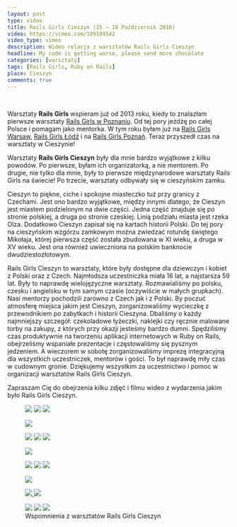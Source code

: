 ```yaml
---
layout: post
type: video
title: Rails Girls Cieszyn (15 – 16 Październik 2016)
video: https://vimeo.com/189199542
video_type: vimeo
description: Wideo relacja z warsztatów Rails Girls Cieszyn
headline: My code is getting worse, please send more chocolate
categories: [warsztaty]
tags: [Rails Girls, Ruby on Rails]
place: Cieszyn
comments: true
---
```


<br>

Warsztaty **Rails Girls** wspieram już od 2013 roku, kiedy to znalazłam pierwsze warsztaty <a href="{{ site.baseurl }}/rails-girls-rules" title="Rails Girls Poznań - Ja jako uczestniczka">Rails Girls w Poznaniu</a>. Od tej pory jeżdżę po całej Polsce i pomagam jako mentorka. W tym roku byłam już na <a href="{{ site.baseurl }}/rails-girls-warsaw-2016" title="Rails Girls Warsaw - wideo relacja">Rails Girls Warsaw</a>, <a href="{{ site.baseurl }}/rails-girls-lodz" title="Rails Girls Łódź - wideo relacja">Rails Girls Łódź</a> i na <a href="{{ site.baseurl }}/rails-girls-poznan" title="Rails Girls Poznań - wideo relacja">Rails Girls Poznań</a>. Teraz przyszedł czas na warsztaty w Cieszynie!

Warsztaty **Rails Girls Cieszyn** były dla mnie bardzo wyjątkowe z kilku powodów. Po pierwsze, byłam ich organizatorką, a nie mentorem. Po drugie, nie tylko dla mnie, były to pierwsze międzynarodowe warsztaty Rails Girls na świecie! Po trzecie, warsztaty odbywały się w cieszyńskim zamku.

Cieszyn to piękne, ciche i spokojne miasteczko tuż przy granicy z Czechami. Jest ono bardzo wyjątkowe, między innymi dlatego, że Cieszyn jest miastem podzielonym na dwie części. Jedna część znajduje się po stronie polskiej, a druga po stronie czeskiej. Linią podziału miasta jest rzeka Olza. Dodatkowo Cieszyn zapisał się na kartach historii Polski. Do tej pory na cieszyńskim wzgórzu zamkowym można zwiedzać rotundę świętego Mikołaja, której pierwsza część została zbudowana w XI wieku, a druga w XV wieku. Jest ona również uwieczniona na polskim banknocie dwudziestozłotowym.

Rails Girls Cieszyn to warsztaty, które były dostępne dla dziewczyn i kobiet z Polski oraz z Czech. Najmłodsza uczestniczka miała 16 lat, a najstarsza 59 lat. Były to naprawdę wielojęzyczne warsztaty. Rozmawialiśmy po polsku, czesku i angielsku w tym samym czasie (oczywiście w małych grupkach). Nasi mentorzy pochodzili zarówno z Czech jak i z Polski. By poczuć atmosferę miejsca jakim jest Cieszyn, zorganizowaliśmy wycieczkę z przewodnikiem po zabytkach i historii Cieszyna. Dbaliśmy o każdy najmniejszy szczegół: czekoladowe łyżeczki, naklejki czy ręcznie malowane torby na zakupy, z których przy okazji jesteśmy bardzo dumni. Spędziliśmy czas produktywnie na tworzeniu aplikacji internetowych w Ruby on Rails, obejrzeliśmy wspaniałe prezentacje i częstowaliśmy się pysznym jedzeniem. A wieczorem w sobotę zorganizowaliśmy imprezę integracyjną dla wszystkich uczestniczek, mentorów i gości. To był naprawdę miły czas w cudownym gronie. Dziękujemy wszystkim za uczestnictwo i pomoc w organizacji warsztatów Rails Girls Cieszyn.

Zapraszam Cię do obejrzenia kilku zdjęć i filmu wideo z wydarzenia jakim było Rails Girls Cieszyn.

<figure class="third">
  <a href="{{ site.baseurl_root }}/images/rails-girls-cieszyn/city-tour.jpg"><img src="{{ site.baseurl_root }}/images/rails-girls-cieszyn/thumbs/city-tour.jpg"></a>
  <a href="{{ site.baseurl_root }}/images/rails-girls-cieszyn/city-tour-rotunda.jpg"><img src="{{ site.baseurl_root }}/images/rails-girls-cieszyn/thumbs/city-tour-rotunda.jpg"></a>
  <a href="{{ site.baseurl_root }}/images/rails-girls-cieszyn/city-tour-park-pokoju.jpg"><img src="{{ site.baseurl_root }}/images/rails-girls-cieszyn/thumbs/city-tour-park-pokoju.jpg"></a>
</figure>
<figure>
  <a href="{{ site.baseurl_root }}/images/rails-girls-cieszyn/registration.jpg"><img src="{{ site.baseurl_root }}/images/rails-girls-cieszyn/thumbs/registration.jpg"></a>
</figure>
<figure class="third">
  <a href="{{ site.baseurl_root }}/images/rails-girls-cieszyn/before-start.jpg"><img src="{{ site.baseurl_root }}/images/rails-girls-cieszyn/thumbs/before-start.jpg"></a>
  <a href="{{ site.baseurl_root }}/images/rails-girls-cieszyn/city-tour-uliczka-cieszynskich-kobiet.jpg"><img src="{{ site.baseurl_root }}/images/rails-girls-cieszyn/thumbs/city-tour-uliczka-cieszynskich-kobiet.jpg"></a>
  <a href="{{ site.baseurl_root }}/images/rails-girls-cieszyn/we-almost-starting.jpg"><img src="{{ site.baseurl_root }}/images/rails-girls-cieszyn/thumbs/we-almost-starting.jpg"></a>
</figure>
<figure>
  <a href="{{ site.baseurl_root }}/images/rails-girls-cieszyn/few-words-on-start.jpg"><img src="{{ site.baseurl_root }}/images/rails-girls-cieszyn/thumbs/few-words-on-start.jpg"></a>
</figure>
<figure class="third">
  <a href="{{ site.baseurl_root }}/images/rails-girls-cieszyn/chocolate-spoons.jpg"><img src="{{ site.baseurl_root }}/images/rails-girls-cieszyn/thumbs/chocolate-spoons.jpg"></a>
  <a href="{{ site.baseurl_root }}/images/rails-girls-cieszyn/rails-girls-coffee-cup.jpg"><img src="{{ site.baseurl_root }}/images/rails-girls-cieszyn/thumbs/rails-girls-coffee-cup.jpg"></a>
  <a href="{{ site.baseurl_root }}/images/rails-girls-cieszyn/stickers.jpg"><img src="{{ site.baseurl_root }}/images/rails-girls-cieszyn/thumbs/stickers.jpg"></a>
</figure>
<figure>
  <a href="{{ site.baseurl_root }}/images/rails-girls-cieszyn/sunday-hug.jpg"><img src="{{ site.baseurl_root }}/images/rails-girls-cieszyn/thumbs/sunday-hug.jpg"></a>
</figure>
<figure class="half">
  <a href="{{ site.baseurl_root }}/images/rails-girls-cieszyn/coding.jpg">
    <img src="{{ site.baseurl_root }}/images/rails-girls-cieszyn/thumbs/coding.jpg">
  </a>
  <a href="{{ site.baseurl_root }}/images/rails-girls-cieszyn/work-in-progress.jpg">
    <img src="{{ site.baseurl_root }}/images/rails-girls-cieszyn/thumbs/work-in-progress.jpg">
  </a>
</figure>
<figure class="third">
  <a href="{{ site.baseurl_root }}/images/rails-girls-cieszyn/middle-party-mentors.jpg"><img src="{{ site.baseurl_root }}/images/rails-girls-cieszyn/thumbs/middle-party-mentors.jpg"></a>
  <a href="{{ site.baseurl_root }}/images/rails-girls-cieszyn/middle-party-some-participants.jpg"><img src="{{ site.baseurl_root }}/images/rails-girls-cieszyn/thumbs/middle-party-some-participants.jpg"></a>
  <a href="{{ site.baseurl_root }}/images/rails-girls-cieszyn/middle-party-other-participants.jpg"><img src="{{ site.baseurl_root }}/images/rails-girls-cieszyn/thumbs/middle-party-other-participants.jpg"></a>
  <figcaption>Wspomnienia z warsztatów Rails Girls Cieszyn</figcaption>
</figure>
